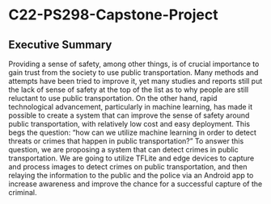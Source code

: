 # C22-PS298-Capstone-Project
Executive Summary
--
Providing a sense of safety, among other things, is of crucial importance to gain trust from the society to use public transportation. Many methods and attempts have been tried to improve it, yet many studies and reports still put the lack of sense of safety at the top of the list as to why people are still reluctant to use public transportation. On the other hand, rapid technological advancement, particularly in machine learning, has made it possible to create a system that can improve the sense of safety around public transportation, with relatively low cost and easy deployment. This begs the question: “how can we utilize machine learning in order to detect threats or crimes that happen in public transportation?” To answer this question, we are proposing a system that can detect crimes in public transportation. We are going to utilize TFLite and edge devices to capture and process images to detect crimes on public transportation, and then relaying the information to the public and the police via an Android app to increase awareness and improve the chance for a successful capture of the criminal.
